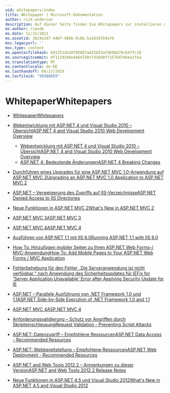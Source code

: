 ```yaml
---
uid: whitepapers/index
title: Whitepaper | Microsoft-Dokumentation
author: rick-anderson
description: Auf dieser Seite finden Sie Whitepapers zur installieren und Konfigurieren von ASP.NET und sichere, schnelle und flexible ASP.NET-Anwendungen zu schreiben.
ms.author: riande
ms.date: 11/15/2011
ms.assetid: 3824e2d7-446f-406b-9c8b-5a1634359a78
msc.legacyurl: ''
msc.type: content
ms.openlocfilehash: 6d1251da10705867ad25b53afd69bb70c647fc18
ms.sourcegitcommit: 0f1119340e4464720cfd16d0ff15764746ea1fea
ms.translationtype: MT
ms.contentlocale: de-DE
ms.lasthandoff: 04/17/2019
ms.locfileid: "59388659"
---
```

# <a name="whitepapers"></a><span data-ttu-id="596a6-103">Whitepaper</span><span class="sxs-lookup"><span data-stu-id="596a6-103">Whitepapers</span></span>

- [<span data-ttu-id="596a6-104">Whitepaper</span><span class="sxs-lookup"><span data-stu-id="596a6-104">Whitepapers</span></span>](overview.md)
- [<span data-ttu-id="596a6-105">Webentwicklung mit ASP.NET 4 und Visual Studio 2010 – Übersicht</span><span class="sxs-lookup"><span data-stu-id="596a6-105">ASP.NET 4 and Visual Studio 2010 Web Development Overview</span></span>](aspnet4/index.md)

    - [<span data-ttu-id="596a6-106">Webentwicklung mit ASP.NET 4 und Visual Studio 2010 – Übersicht</span><span class="sxs-lookup"><span data-stu-id="596a6-106">ASP.NET 4 and Visual Studio 2010 Web Development Overview</span></span>](aspnet4/overview.md)
    - [<span data-ttu-id="596a6-107">ASP.NET 4: Bedeutende Änderungen</span><span class="sxs-lookup"><span data-stu-id="596a6-107">ASP.NET 4 Breaking Changes</span></span>](aspnet4/breaking-changes.md)
- [<span data-ttu-id="596a6-108">Durchführen eines Upgrades für eine ASP.NET MVC 1.0-Anwendung auf ASP.NET MVC 2</span><span class="sxs-lookup"><span data-stu-id="596a6-108">Upgrading an ASP.NET MVC 1.0 Application to ASP.NET MVC 2</span></span>](aspnet-mvc2-upgrade-notes.md)
- [<span data-ttu-id="596a6-109">ASP.NET – Verweigerung des Zugriffs auf IIS-Verzeichnisse</span><span class="sxs-lookup"><span data-stu-id="596a6-109">ASP.NET Denied Access to IIS Directories</span></span>](denied-access-to-iis-directories.md)
- [<span data-ttu-id="596a6-110">Neue Funktionen in ASP.NET MVC 2</span><span class="sxs-lookup"><span data-stu-id="596a6-110">What's New in ASP.NET MVC 2</span></span>](what-is-new-in-aspnet-mvc.md)
- [<span data-ttu-id="596a6-111">ASP.NET MVC 3</span><span class="sxs-lookup"><span data-stu-id="596a6-111">ASP.NET MVC 3</span></span>](mvc3-release-notes.md)
- [<span data-ttu-id="596a6-112">ASP.NET MVC 4</span><span class="sxs-lookup"><span data-stu-id="596a6-112">ASP.NET MVC 4</span></span>](mvc4-beta-release-notes.md)
- [<span data-ttu-id="596a6-113">Ausführen von ASP.NET 1.1 mit IIS 6.0</span><span class="sxs-lookup"><span data-stu-id="596a6-113">Running ASP.NET 1.1 with IIS 6.0</span></span>](aspnet-and-iis6.md)
- [<span data-ttu-id="596a6-114">How To: Hinzufügen mobiler Seiten zu Ihren ASP.NET Web Forms-/ MVC-Anwendung</span><span class="sxs-lookup"><span data-stu-id="596a6-114">How To: Add Mobile Pages to Your ASP.NET Web Forms / MVC Application</span></span>](add-mobile-pages-to-your-aspnet-web-forms-mvc-application.md)
- [<span data-ttu-id="596a6-115">Fehlerbehebung für den Fehler „Die Serveranwendung ist nicht verfügbar.“ nach Anwendung des Sicherheitsupdates für IE</span><span class="sxs-lookup"><span data-stu-id="596a6-115">Fix for 'Server Application Unavailable' Error after Applying Security Update for IE</span></span>](ms03-32-issue.md)
- [<span data-ttu-id="596a6-116">ASP.NET – Parallele Ausführung von .NET Framework 1.0 und 1.1</span><span class="sxs-lookup"><span data-stu-id="596a6-116">ASP.NET Side-by-Side Execution of .NET Framework 1.0 and 1.1</span></span>](side-by-side-with-10.md)
- [<span data-ttu-id="596a6-117">ASP.NET MVC 4</span><span class="sxs-lookup"><span data-stu-id="596a6-117">ASP.NET MVC 4</span></span>](mvc4-release-notes.md)
- [<span data-ttu-id="596a6-118">Anforderungsvalidierung – Schutz vor Angriffen durch Skripteinschleusung</span><span class="sxs-lookup"><span data-stu-id="596a6-118">Request Validation - Preventing Script Attacks</span></span>](request-validation.md)
- [<span data-ttu-id="596a6-119">ASP.NET: Datenzugriff – Empfohlene Ressourcen</span><span class="sxs-lookup"><span data-stu-id="596a6-119">ASP.NET Data Access - Recommended Resources</span></span>](aspnet-data-access-content-map.md)
- [<span data-ttu-id="596a6-120">ASP.NET: Webbereitstellung – Empfohlene Ressourcen</span><span class="sxs-lookup"><span data-stu-id="596a6-120">ASP.NET Web Deployment - Recommended Resources</span></span>](aspnet-web-deployment-content-map.md)
- [<span data-ttu-id="596a6-121">ASP.NET and Web Tools 2012.2 – Anmerkungen zu dieser Version</span><span class="sxs-lookup"><span data-stu-id="596a6-121">ASP.NET and Web Tools 2012.2 Release Notes</span></span>](aspnet-and-web-tools-20122-release-notes.md)
- [<span data-ttu-id="596a6-122">Neue Funktionen in ASP.NET 4.5 und Visual Studio 2012</span><span class="sxs-lookup"><span data-stu-id="596a6-122">What's New in ASP.NET 4.5 and Visual Studio 2012</span></span>](whats-new-in-aspnet-45-and-visual-studio-2012.md)
